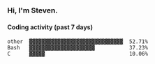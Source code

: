 ### Hi, I'm Steven.

#### Coding activity (past 7 days)
```
other  ▓▓▓▓▓▓▓▓▓▓▓▓▓▓▓▓▓▓▓▓▓▓▓▓▓▓▓▓▓▓  52.71%
Bash   ▓▓▓▓▓▓▓▓▓▓▓▓▓▓▓▓▓▓▓▓▓           37.23%
C      ▓▓▓▓▓                           10.06%
```
